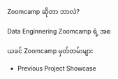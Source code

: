 Zoomcamp ဆိုတာ ဘာလဲ? 

Data Enginnering Zoomcamp ရဲ့ အစ 

ယခင် Zoomcamp မှတ်တမ်းများ
- Previous Project Showcase